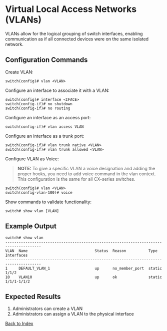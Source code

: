 # Virtual Local Access Networks (VLANs)

VLANs allow for the logical grouping of switch interfaces, enabling communication as if all connected devices were on the same isolated network.


## Configuration Commands

Create VLAN:

```text
switch(config)# vlan <VLAN>
```

Configure an interface to associate it with a VLAN:

```text
switch(config)# interface <IFACE>
switch(config-if)# no shutdown
switch(config-if)# no routing
```

Configure an interface as an access port:

```text
switch(config-if)# vlan access VLAN
```

Configure an interface as a trunk port:

```text
switch(config-if)# vlan trunk native <VLAN>
switch(config-if)# vlan trunk allowed <VLAN>
```

Configure VLAN as Voice:

> **NOTE:** To give a specific VLAN a voice designation and adding the proper hooks, you need to add voice command in the vlan context. This configuration is the same for all CX-series switches.

```text
switch(config)# vlan <VLAN>
switch(config-vlan-100)# voice
```

Show commands to validate functionality:

```text
switch# show vlan [VLAN]
```

## Example Output

```text
switch# show vlan
--------------------------------------------------------------------------------------
VLAN  Name                              Status  Reason          Type      Interfaces
--------------------------------------------------------------------------------------
1     DEFAULT_VLAN_1                    up      no_member_port  static    1/1/2
10    VLAN10                            up      ok              static    1/1/1-1/1/2
```

## Expected Results

1. Administrators can create a VLAN
1. Administrators can assign a VLAN to the physical interface


[Back to Index](../index.md)

